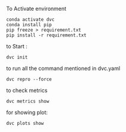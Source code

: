 To Activate environment
```
conda activate dvc 
conda install pip 
pip freeze > requirement.txt 
pip install -r requirement.txt
```
to Start :
```
dvc init
```
to run all the command mentioned in dvc.yaml 
```
dvc repro --force
```
to check metrics
``` 
dvc metrics show
```
for showing plot:
```
dvc plots show
```